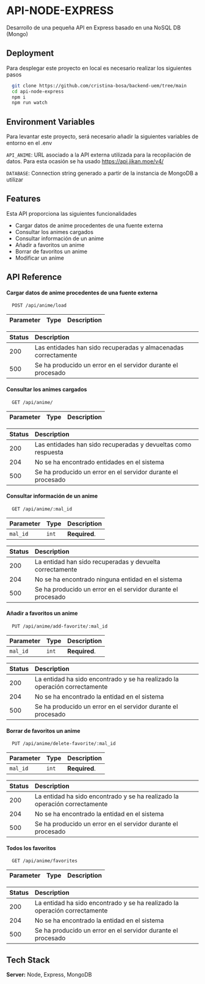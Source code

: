 # API-NODE-EXPRESS

Desarrollo de una pequeña API en Express basado en una NoSQL DB (Mongo)

## Deployment

Para desplegar este proyecto en local es necesario realizar los siguientes pasos

```bash
  git clone https://github.com/cristina-bosa/backend-uem/tree/main
  cd api-node-express
  npm i
  npm run watch
```

## Environment Variables

Para levantar este proyecto, será necesario añadir la siguientes variables de entorno en el .env

`API_ANIME`: URL asociado a la API externa utilizada para la recopilación de datos. Para esta ocasión se ha usado
https://api.jikan.moe/v4/

`DATABASE`: Connection string generado a partir de la instancia de MongoDB a utilizar

## Features

Esta API proporciona las siguientes funcionalidades

- Cargar datos de anime procedentes de una fuente externa
- Consultar los animes cargados
- Consultar información de un anime
- Añadir a favoritos un anime
- Borrar de favoritos un anime
- Modificar un anime

## API Reference

#### Cargar datos de anime procedentes de una fuente externa

```http
  POST /api/anime/load
```

| Parameter | Type | Description |
| :-------- | :--- | :---------- |

| Status | Description                                                    |
| :----- | :------------------------------------------------------------- |
| 200    | Las entidades han sido recuperadas y almacenadas correctamente |
| 500    | Se ha producido un error en el servidor durante el procesado   |

#### Consultar los animes cargados

```http
  GET /api/anime/
```

| Parameter | Type | Description |
| :-------- | :--- | :---------- |

| Status | Description                                                   |
| :----- | :------------------------------------------------------------ |
| 200    | Las entidades han sido recuperadas y devueltas como respuesta |
| 204    | No se ha encontrado entidades en el sistema                   |
| 500    | Se ha producido un error en el servidor durante el procesado  |

#### Consultar información de un anime

```http
  GET /api/anime/:mal_id
```

| Parameter | Type  | Description   |
| :-------- | :---- | :------------ |
| `mal_id`  | `int` | **Required**. |

| Status | Description                                                  |
| :----- | :----------------------------------------------------------- |
| 200    | La entidad han sido recuperadas y devuelta correctamente     |
| 204    | No se ha encontrado ninguna entidad en el sistema            |
| 500    | Se ha producido un error en el servidor durante el procesado |

#### Añadir a favoritos un anime

```http
  PUT /api/anime/add-favorite/:mal_id
```

| Parameter | Type  | Description   |
| :-------- | :---- | :------------ |
| `mal_id`  | `int` | **Required**. |

| Status | Description                                                                |
| :----- | :------------------------------------------------------------------------- |
| 200    | La entidad ha sido encontrado y se ha realizado la operación correctamente |
| 204    | No se ha encontrado la entidad en el sistema                               |
| 500    | Se ha producido un error en el servidor durante el procesado               |

#### Borrar de favoritos un anime

```http
  PUT /api/anime/delete-favorite/:mal_id
```

| Parameter | Type  | Description   |
| :-------- | :---- | :------------ |
| `mal_id`  | `int` | **Required**. |

| Status | Description                                                                |
| :----- | :------------------------------------------------------------------------- |
| 200    | La entidad ha sido encontrado y se ha realizado la operación correctamente |
| 204    | No se ha encontrado la entidad en el sistema                               |
| 500    | Se ha producido un error en el servidor durante el procesado               |

#### Todos los favoritos

```http
  GET /api/anime/favorites
```

| Parameter | Type | Description |
| :-------- | :--- | :---------- |


| Status | Description                                                                |
| :----- | :------------------------------------------------------------------------- |
| 200    | La entidad ha sido encontrado y se ha realizado la operación correctamente |
| 204    | No se ha encontrado la entidad en el sistema                               |
| 500    | Se ha producido un error en el servidor durante el procesado               |

## Tech Stack

**Server:** Node, Express, MongoDB
